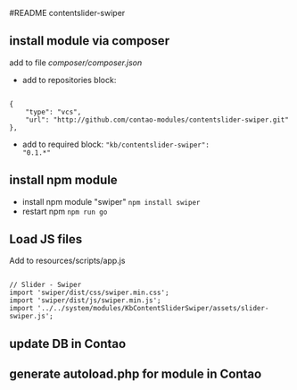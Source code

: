 #README contentslider-swiper

## install module via composer

add to file *composer/composer.json*

- add to repositories block:   
<code>
{   
	"type": "vcs",   
	"url": "http://github.com/contao-modules/contentslider-swiper.git"   
},   
</code>   

- add to required block:
<code>"kb/contentslider-swiper": "0.1.*"</code>

## install npm module

- install npm module "swiper" <code>npm install swiper</code>
- restart npm <code>npm run go</code>

## Load JS files
Add to resources/scripts/app.js

<code>
// Slider - Swiper   
import 'swiper/dist/css/swiper.min.css';   
import 'swiper/dist/js/swiper.min.js';   
import '../../system/modules/KbContentSliderSwiper/assets/slider-swiper.js';   
</code>

## update DB in Contao
## generate autoload.php for module in Contao
